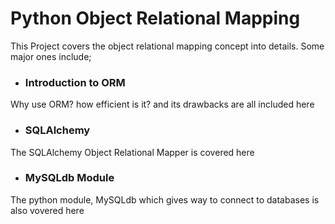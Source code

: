 # Python Object Relational Mapping
This Project covers the object relational mapping concept into details.
Some major ones include;
+ ### Introduction to ORM
Why use ORM? how efficient is it? and its drawbacks are all included here
+ ### SQLAlchemy
The SQLAlchemy Object Relational Mapper is covered here
+ ### MySQLdb Module
The python module, MySQLdb which gives way to connect to databases is also vovered here
